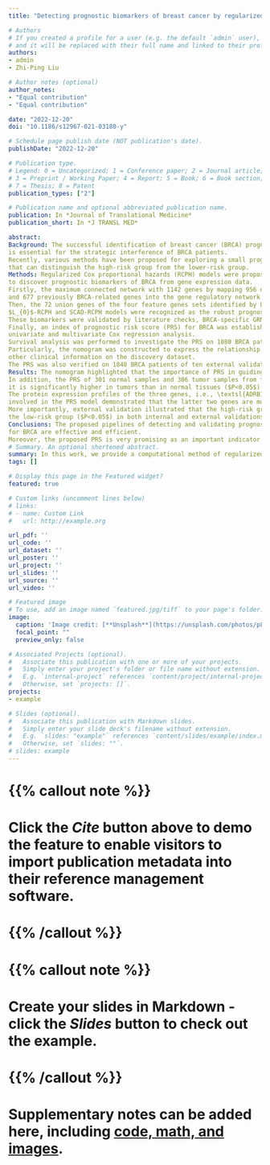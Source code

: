 ```yaml
---
title: "Detecting prognostic biomarkers of breast cancer by regularized Cox proportional hazards models"

# Authors
# If you created a profile for a user (e.g. the default `admin` user), write the username (folder name) here 
# and it will be replaced with their full name and linked to their profile.
authors:
- admin
- Zhi-Ping Liu

# Author notes (optional)
author_notes:
- "Equal contribution"
- "Equal contribution"

date: "2022-12-20"
doi: "10.1186/s12967-021-03180-y"

# Schedule page publish date (NOT publication's date).
publishDate: "2022-12-20"

# Publication type.
# Legend: 0 = Uncategorized; 1 = Conference paper; 2 = Journal article;
# 3 = Preprint / Working Paper; 4 = Report; 5 = Book; 6 = Book section;
# 7 = Thesis; 8 = Patent
publication_types: ["2"]

# Publication name and optional abbreviated publication name.
publication: In *Journal of Translational Medicine*
publication_short: In *J TRANSL MED*

abstract: 
Background: The successful identification of breast cancer (BRCA) prognostic biomarkers 
is essential for the strategic interference of BRCA patients. 
Recently, various methods have been proposed for exploring a small prognostic gene set 
that can distinguish the high-risk group from the lower-risk group.
Methods: Regularized Cox proportional hazards (RCPH) models were proposed 
to discover prognostic biomarkers of BRCA from gene expression data. 
Firstly, the maximum connected network with 1142 genes by mapping 956 differentially expressed genes (DEGs) 
and 677 previously BRCA-related genes into the gene regulatory network (GRN) was constructed. 
Then, the 72 union genes of the four feature genes sets identified by Lasso-RCPH, Enet-RCPH, 
$L_{0}$-RCPH and SCAD-RCPH models were recognized as the robust prognostic biomarkers. 
These biomarkers were validated by literature checks, BRCA-specific GRN and functional enrichment analysis. 
Finally, an index of prognostic risk score (PRS) for BRCA was established based on 
univariate and multivariate Cox regression analysis. 
Survival analysis was performed to investigate the PRS on 1080 BRCA patients from the internal validation. 
Particularly, the nomogram was constructed to express the relationship between PRS and 
other clinical information on the discovery dataset. 
The PRS was also verified on 1848 BRCA patients of ten external validation datasets or collected cohorts.
Results: The nomogram highlighted that the importance of PRS in guiding significance for the prognosis of BRCA patients. 
In addition, the PRS of 301 normal samples and 306 tumor samples from five independent datasets showed that 
it is significantly higher in tumors than in normal tissues ($P<0.05$). 
The protein expression profiles of the three genes, i.e., \textsl{ADRB1}, \textsl{SAV1} and \textsl{TSPAN14}, 
involved in the PRS model demonstrated that the latter two genes are more strongly stained in tumor specimens. 
More importantly, external validation illustrated that the high-risk group has worse survival than 
the low-risk group ($P<0.05$) in both internal and external validations.
Conclusions: The proposed pipelines of detecting and validating prognostic biomarker genes 
for BRCA are effective and efficient. 
Moreover, the proposed PRS is very promising as an important indicator for judging the prognosis of BRCA patients.
# Summary. An optional shortened abstract.
summary: In this work, we provide a computational method of regularized Cox proportional hazards models (CoxReg) for detecting prognostic biomarkers of breast cancer (BRCA) from genomics data. 
tags: []

# Display this page in the Featured widget?
featured: true

# Custom links (uncomment lines below)
# links:
# - name: Custom Link
#   url: http://example.org

url_pdf: ''
url_code: ''
url_dataset: ''
url_poster: ''
url_project: ''
url_slides: ''
url_source: ''
url_video: ''

# Featured image
# To use, add an image named `featured.jpg/tiff` to your page's folder. 
image:
  caption: 'Image credit: [**Unsplash**](https://unsplash.com/photos/pLCdAaMFLTE)'
  focal_point: ""
  preview_only: false

# Associated Projects (optional).
#   Associate this publication with one or more of your projects.
#   Simply enter your project's folder or file name without extension.
#   E.g. `internal-project` references `content/project/internal-project/index.md`.
#   Otherwise, set `projects: []`.
projects:
- example

# Slides (optional).
#   Associate this publication with Markdown slides.
#   Simply enter your slide deck's filename without extension.
#   E.g. `slides: "example"` references `content/slides/example/index.md`.
#   Otherwise, set `slides: ""`.
# slides: example
---
```


# {{% callout note %}}
# Click the *Cite* button above to demo the feature to enable visitors to import publication metadata into their reference management software.
# {{% /callout %}}

# {{% callout note %}}
# Create your slides in Markdown - click the *Slides* button to check out the example.
# {{% /callout %}}

# Supplementary notes can be added here, including [code, math, and images](https://wowchemy.com/docs/writing-markdown-latex/).
